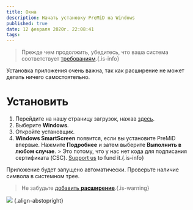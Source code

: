 ```yaml
---
title: Окна
description: Начать установку PreMiD на Windows
published: true
date: 12 февраля 2020г. 22:08:41
tags:
---
```


> Прежде чем продолжить, убедитесь, что ваша система соответствует [требованиям](/install/requirements).{.is-info}

Установка приложения очень важна, так как расширение не может делать ничего самостоятельно.

# Установить
1. Перейдите на нашу страницу загрузок, нажав [здесь](https://premid.app/downloads).
2. Выберите **Windows**.
3. Откройте установщик.
4. **Windows SmartScreen** появится, если вы установите PreMiD впервые. Нажмите **Подробнее** и затем выберите **Выполнить в любом случае**. > Это потому, что у нас нет кода для подписания сертификата (CSC). [Support us](https://www.patreon.com/Timeraa) to fund it.{.is-info}

Приложение будет запущено автоматически. Проверьте наличие символа в системном трее.

> Не забудьте [добавить **расширение**](/install).{.is-warning}

![](https://a.icons8.com/djxbtnYm/GBjHDS/svg.svg) {.align-abstopright}